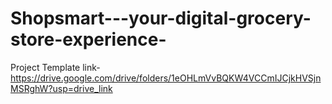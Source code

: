 # Shopsmart---your-digital-grocery-store-experience-

Project Template link-
https://drive.google.com/drive/folders/1eOHLmVvBQKW4VCCmIJCjkHVSjnMSRghW?usp=drive_link

